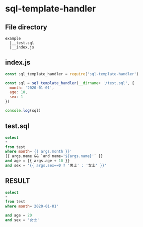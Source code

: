 # sql-template-handler

## File directory

```
example
  |__test.sql
  |__index.js
```

## index.js

```js
const sql_template_handler = require('sql-template-handler')

const sql = sql_template_handler(__dirname+ '/test.sql', {
  month: '2020-01-01',
  age: 10,
  sex: 1
})

console.log(sql)
```

## test.sql

```sql
select
*
from test
where month='{{ args.month }}'
{{ args.name && `and name='${args.name}'` }}
and age = {{ args.age + 10 }}
and sex = '{{ args.sex==0 ? '男士' : '女士' }}'
```

## RESULT

```sql
select
*
from test
where month='2020-01-01'

and age = 20
and sex = '女士'
```